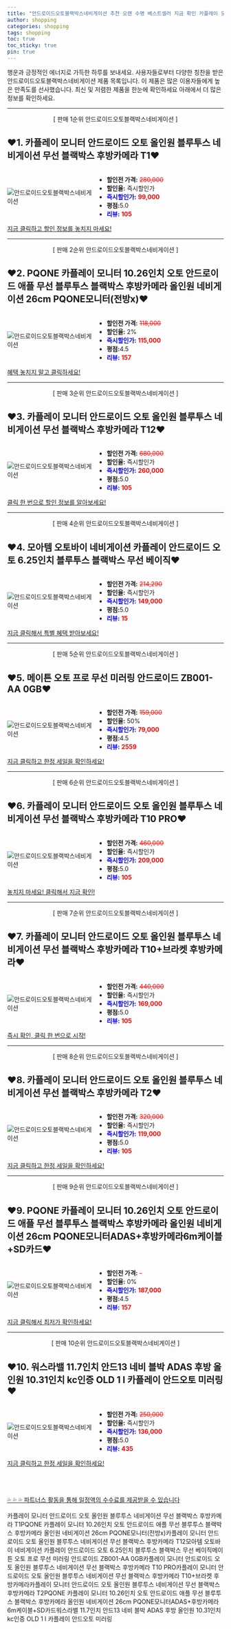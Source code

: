 ```yaml
---
title: "안드로이드오토블랙박스네비게이션 추천 오랜 수명 베스트셀러 지금 확인 카플레이 모니터 안드로이드 오토 올인원"
author: shopping
categories: shopping
tags: shopping
toc: true
toc_sticky: true
pin: true
---
```

행운과 긍정적인 에너지로 가득한 하루를 보내세요. 사용자들로부터 다양한 칭찬을 받은 안드로이드오토블랙박스네비게이션 제품 목록입니다. 이 제품은 많은 이용자들에게 높은 만족도를 선사했습니다. 최신 및 저렴한 제품을 한눈에 확인하세요 아래에서 더 많은 정보를 확인하세요.

---
<p class="toplist" style="margin: 0 auto; display: block; width: fit-content;">[ 판매 1순위 안드로이드오토블랙박스네비게이션 ]</p>

<h2><strong>❤️1. 카플레이 모니터 안드로이드 오토 올인원 블루투스 네비게이션 무선 블랙박스 후방카메라 T1❤️</strong></h2>

<div style="display: flex; align-items: center;">
    <div style="flex: 0.4;">
        <img src="https://thumbnail9.coupangcdn.com/thumbnails/remote/230x230ex/image/vendor_inventory/5a64/c8804f21275a023a4e3d2f57e1316f44b729fcb55ff19db7e49fa516880f.jpg" alt="안드로이드오토블랙박스네비게이션" style="max-width: 100%;">
    </div>
    <div style="flex: 0.6; margin-left: 10px;">
        <ul>
            <li><strong>할인전 가격:</strong> <del style="color: red;">280,000</del></li>
            <li><strong>할인율:</strong> 즉시할인가</li>
            <li><span style='color:blue'><strong>즉시할인가:</strong></span> <span style='color:red'><strong>99,000</strong></span></li>
            <li><strong>평점:</strong>5.0</li>
            <li><span style='color:blue'><strong>리뷰:</strong></span> <span style='color:red'><strong>105</strong></span></li>
        </ul>
    </div>
</div>
<div class="center">
    <a href="https://William4Davisa.github.io?lptag=AF9450613&subid=githubio&pageKey=8135095408&traceid=V0-153&itemId=23107587066&vendorItemId=90140862581" class="myButton">
        지금 클릭하고 할인 정보를 놓치지 마세요!
    </a>
</div>


---
<p class="toplist" style="margin: 0 auto; display: block; width: fit-content;">[ 판매 2순위 안드로이드오토블랙박스네비게이션 ]</p>

<h2><strong>❤️2. PQONE 카플레이 모니터 10.26인치 오토 안드로이드 애플 무선 블루투스 블랙박스 후방카메라 올인원 네비게이션 26cm PQONE모니터(전방x)❤️</strong></h2>

<div style="display: flex; align-items: center;">
    <div style="flex: 0.4;">
        <img src="https://thumbnail9.coupangcdn.com/thumbnails/remote/230x230ex/image/vendor_inventory/bf98/00f95703e3cb41fe93c28a9fd12f9065c20818d1ccb68f4d6067271b7224.jpg" alt="안드로이드오토블랙박스네비게이션" style="max-width: 100%;">
    </div>
    <div style="flex: 0.6; margin-left: 10px;">
        <ul>
            <li><strong>할인전 가격:</strong> <del style="color: red;">118,000</del></li>
            <li><strong>할인율:</strong> 2%</li>
            <li><span style='color:blue'><strong>즉시할인가:</strong></span> <span style='color:red'><strong>115,000</strong></span></li>
            <li><strong>평점:</strong>4.5</li>
            <li><span style='color:blue'><strong>리뷰:</strong></span> <span style='color:red'><strong>157</strong></span></li>
        </ul>
    </div>
</div>
<div class="center">
    <a href="https://William4Davisa.github.io?lptag=AF9450613&subid=githubio&pageKey=8178496538&traceid=V0-153&itemId=23437379071&vendorItemId=90464264080" class="myButton">
        혜택 놓치지 말고 클릭하세요!
    </a>
</div>


---
<p class="toplist" style="margin: 0 auto; display: block; width: fit-content;">[ 판매 3순위 안드로이드오토블랙박스네비게이션 ]</p>

<h2><strong>❤️3. 카플레이 모니터 안드로이드 오토 올인원 블루투스 네비게이션 무선 블랙박스 후방카메라 T12❤️</strong></h2>

<div style="display: flex; align-items: center;">
    <div style="flex: 0.4;">
        <img src="https://thumbnail9.coupangcdn.com/thumbnails/remote/230x230ex/image/vendor_inventory/a56d/70ea4fbc18a9f9318a69cb04539c00c334cc1b84630cbc1f8d6e709df213.jpg" alt="안드로이드오토블랙박스네비게이션" style="max-width: 100%;">
    </div>
    <div style="flex: 0.6; margin-left: 10px;">
        <ul>
            <li><strong>할인전 가격:</strong> <del style="color: red;">680,000</del></li>
            <li><strong>할인율:</strong> 즉시할인가</li>
            <li><span style='color:blue'><strong>즉시할인가:</strong></span> <span style='color:red'><strong>260,000</strong></span></li>
            <li><strong>평점:</strong>5.0</li>
            <li><span style='color:blue'><strong>리뷰:</strong></span> <span style='color:red'><strong>105</strong></span></li>
        </ul>
    </div>
</div>
<div class="center">
    <a href="https://William4Davisa.github.io?lptag=AF9450613&subid=githubio&pageKey=8135095408&traceid=V0-153&itemId=23107587090&vendorItemId=90140862744" class="myButton">
        클릭 한 번으로 할인 정보를 알아보세요!
    </a>
</div>


---
<p class="toplist" style="margin: 0 auto; display: block; width: fit-content;">[ 판매 4순위 안드로이드오토블랙박스네비게이션 ]</p>

<h2><strong>❤️4. 모아템 오토바이 네비게이션 카플레이 안드로이드 오토 6.25인치 블루투스 블랙박스 무선 베이직❤️</strong></h2>

<div style="display: flex; align-items: center;">
    <div style="flex: 0.4;">
        <img src="https://thumbnail7.coupangcdn.com/thumbnails/remote/230x230ex/image/vendor_inventory/a6aa/b0cdd99ddc3ea88e4e3a9659708133829d12b3095b4f655cbd1fc380c5e5.png" alt="안드로이드오토블랙박스네비게이션" style="max-width: 100%;">
    </div>
    <div style="flex: 0.6; margin-left: 10px;">
        <ul>
            <li><strong>할인전 가격:</strong> <del style="color: red;">214,290</del></li>
            <li><strong>할인율:</strong> 즉시할인가</li>
            <li><span style='color:blue'><strong>즉시할인가:</strong></span> <span style='color:red'><strong>149,000</strong></span></li>
            <li><strong>평점:</strong>5.0</li>
            <li><span style='color:blue'><strong>리뷰:</strong></span> <span style='color:red'><strong>15</strong></span></li>
        </ul>
    </div>
</div>
<div class="center">
    <a href="https://William4Davisa.github.io?lptag=AF9450613&subid=githubio&pageKey=8151808583&traceid=V0-153&itemId=23200246454&vendorItemId=90232812944" class="myButton">
        지금 클릭해서 특별 혜택 받아보세요!
    </a>
</div>


---
<p class="toplist" style="margin: 0 auto; display: block; width: fit-content;">[ 판매 5순위 안드로이드오토블랙박스네비게이션 ]</p>

<h2><strong>❤️5. 메이튼 오토 프로 무선 미러링 안드로이드 ZB001-AA 0GB❤️</strong></h2>

<div style="display: flex; align-items: center;">
    <div style="flex: 0.4;">
        <img src="https://thumbnail8.coupangcdn.com/thumbnails/remote/230x230ex/image/retail/images/8404361968527651-b2cb2da5-bac0-4895-85fb-8481a5eb9259.jpg" alt="안드로이드오토블랙박스네비게이션" style="max-width: 100%;">
    </div>
    <div style="flex: 0.6; margin-left: 10px;">
        <ul>
            <li><strong>할인전 가격:</strong> <del style="color: red;">159,000</del></li>
            <li><strong>할인율:</strong> 50%</li>
            <li><span style='color:blue'><strong>즉시할인가:</strong></span> <span style='color:red'><strong>79,000</strong></span></li>
            <li><strong>평점:</strong>4.5</li>
            <li><span style='color:blue'><strong>리뷰:</strong></span> <span style='color:red'><strong>2559</strong></span></li>
        </ul>
    </div>
</div>
<div class="center">
    <a href="https://William4Davisa.github.io?lptag=AF9450613&subid=githubio&pageKey=7385443144&traceid=V0-153&itemId=19082901931&vendorItemId=86205202755" class="myButton">
        지금 클릭하고 한정 세일을 확인하세요!
    </a>
</div>


---
<p class="toplist" style="margin: 0 auto; display: block; width: fit-content;">[ 판매 6순위 안드로이드오토블랙박스네비게이션 ]</p>

<h2><strong>❤️6. 카플레이 모니터 안드로이드 오토 올인원 블루투스 네비게이션 무선 블랙박스 후방카메라 T10 PRO❤️</strong></h2>

<div style="display: flex; align-items: center;">
    <div style="flex: 0.4;">
        <img src="https://thumbnail7.coupangcdn.com/thumbnails/remote/230x230ex/image/vendor_inventory/982f/c1114f91ffe31a095993e2623541fdccfad5780874008a9f84e4f3ac1ea6.jpg" alt="안드로이드오토블랙박스네비게이션" style="max-width: 100%;">
    </div>
    <div style="flex: 0.6; margin-left: 10px;">
        <ul>
            <li><strong>할인전 가격:</strong> <del style="color: red;">460,000</del></li>
            <li><strong>할인율:</strong> 즉시할인가</li>
            <li><span style='color:blue'><strong>즉시할인가:</strong></span> <span style='color:red'><strong>209,000</strong></span></li>
            <li><strong>평점:</strong>5.0</li>
            <li><span style='color:blue'><strong>리뷰:</strong></span> <span style='color:red'><strong>105</strong></span></li>
        </ul>
    </div>
</div>
<div class="center">
    <a href="https://William4Davisa.github.io?lptag=AF9450613&subid=githubio&pageKey=8135095408&traceid=V0-153&itemId=23107587075&vendorItemId=90140862602" class="myButton">
        놓치지 마세요! 클릭해서 지금 확인!
    </a>
</div>


---
<p class="toplist" style="margin: 0 auto; display: block; width: fit-content;">[ 판매 7순위 안드로이드오토블랙박스네비게이션 ]</p>

<h2><strong>❤️7. 카플레이 모니터 안드로이드 오토 올인원 블루투스 네비게이션 무선 블랙박스 후방카메라 T10+브라켓 후방카메라❤️</strong></h2>

<div style="display: flex; align-items: center;">
    <div style="flex: 0.4;">
        <img src="https://thumbnail8.coupangcdn.com/thumbnails/remote/230x230ex/image/vendor_inventory/fb92/a5761ffc13b1adafe96f23bc0bf8bd5d3f75fb1da2d253b6112623522f46.jpg" alt="안드로이드오토블랙박스네비게이션" style="max-width: 100%;">
    </div>
    <div style="flex: 0.6; margin-left: 10px;">
        <ul>
            <li><strong>할인전 가격:</strong> <del style="color: red;">440,000</del></li>
            <li><strong>할인율:</strong> 즉시할인가</li>
            <li><span style='color:blue'><strong>즉시할인가:</strong></span> <span style='color:red'><strong>169,000</strong></span></li>
            <li><strong>평점:</strong>5.0</li>
            <li><span style='color:blue'><strong>리뷰:</strong></span> <span style='color:red'><strong>105</strong></span></li>
        </ul>
    </div>
</div>
<div class="center">
    <a href="https://William4Davisa.github.io?lptag=AF9450613&subid=githubio&pageKey=8135095408&traceid=V0-153&itemId=23107587080&vendorItemId=90140862713" class="myButton">
        즉시 확인, 클릭 한 번으로 시작!
    </a>
</div>


---
<p class="toplist" style="margin: 0 auto; display: block; width: fit-content;">[ 판매 8순위 안드로이드오토블랙박스네비게이션 ]</p>

<h2><strong>❤️8. 카플레이 모니터 안드로이드 오토 올인원 블루투스 네비게이션 무선 블랙박스 후방카메라 T2❤️</strong></h2>

<div style="display: flex; align-items: center;">
    <div style="flex: 0.4;">
        <img src="https://thumbnail9.coupangcdn.com/thumbnails/remote/230x230ex/image/vendor_inventory/56ee/f648f156340ba95dbee523f6ddc6ae67d52c6f68c11d06fbf4370e86201d.jpg" alt="안드로이드오토블랙박스네비게이션" style="max-width: 100%;">
    </div>
    <div style="flex: 0.6; margin-left: 10px;">
        <ul>
            <li><strong>할인전 가격:</strong> <del style="color: red;">320,000</del></li>
            <li><strong>할인율:</strong> 즉시할인가</li>
            <li><span style='color:blue'><strong>즉시할인가:</strong></span> <span style='color:red'><strong>119,000</strong></span></li>
            <li><strong>평점:</strong>5.0</li>
            <li><span style='color:blue'><strong>리뷰:</strong></span> <span style='color:red'><strong>105</strong></span></li>
        </ul>
    </div>
</div>
<div class="center">
    <a href="https://William4Davisa.github.io?lptag=AF9450613&subid=githubio&pageKey=8135095408&traceid=V0-153&itemId=23107587107&vendorItemId=90140862774" class="myButton">
        지금 클릭하고 한정 세일을 확인하세요!
    </a>
</div>


---
<p class="toplist" style="margin: 0 auto; display: block; width: fit-content;">[ 판매 9순위 안드로이드오토블랙박스네비게이션 ]</p>

<h2><strong>❤️9. PQONE 카플레이 모니터 10.26인치 오토 안드로이드 애플 무선 블루투스 블랙박스 후방카메라 올인원 네비게이션 26cm PQONE모니터ADAS+후방카메라6m케이블+SD카드❤️</strong></h2>

<div style="display: flex; align-items: center;">
    <div style="flex: 0.4;">
        <img src="https://thumbnail9.coupangcdn.com/thumbnails/remote/230x230ex/image/vendor_inventory/bf98/00f95703e3cb41fe93c28a9fd12f9065c20818d1ccb68f4d6067271b7224.jpg" alt="안드로이드오토블랙박스네비게이션" style="max-width: 100%;">
    </div>
    <div style="flex: 0.6; margin-left: 10px;">
        <ul>
            <li><strong>할인전 가격:</strong> <del style="color: red;">-</del></li>
            <li><strong>할인율:</strong> 0%</li>
            <li><span style='color:blue'><strong>즉시할인가:</strong></span> <span style='color:red'><strong>187,000</strong></span></li>
            <li><strong>평점:</strong>4.5</li>
            <li><span style='color:blue'><strong>리뷰:</strong></span> <span style='color:red'><strong>157</strong></span></li>
        </ul>
    </div>
</div>
<div class="center">
    <a href="https://William4Davisa.github.io?lptag=AF9450613&subid=githubio&pageKey=8178496538&traceid=V0-153&itemId=23437379061&vendorItemId=90464264047" class="myButton">
        지금 클릭해서 최저가 확인하세요!
    </a>
</div>


---
<p class="toplist" style="margin: 0 auto; display: block; width: fit-content;">[ 판매 10순위 안드로이드오토블랙박스네비게이션 ]</p>

<h2><strong>❤️10. 워스라밸 11.7인치 안드13 네비 블박 ADAS 후방 올인원 10.31인치 kc인증 OLD 1 l 카플레이 안드오토 미러링❤️</strong></h2>

<div style="display: flex; align-items: center;">
    <div style="flex: 0.4;">
        <img src="https://thumbnail9.coupangcdn.com/thumbnails/remote/230x230ex/image/vendor_inventory/7373/d007eb61b0d9567878c502717ea31143d4e6d88c829592be80f93271e793.png" alt="안드로이드오토블랙박스네비게이션" style="max-width: 100%;">
    </div>
    <div style="flex: 0.6; margin-left: 10px;">
        <ul>
            <li><strong>할인전 가격:</strong> <del style="color: red;">250,000</del></li>
            <li><strong>할인율:</strong> 즉시할인가</li>
            <li><span style='color:blue'><strong>즉시할인가:</strong></span> <span style='color:red'><strong>136,000</strong></span></li>
            <li><strong>평점:</strong>5.0</li>
            <li><span style='color:blue'><strong>리뷰:</strong></span> <span style='color:red'><strong>435</strong></span></li>
        </ul>
    </div>
</div>
<div class="center">
    <a href="https://William4Davisa.github.io?lptag=AF9450613&subid=githubio&pageKey=7665510226&traceid=V0-153&itemId=23115403425&vendorItemId=89951601156" class="myButton">
        지금 클릭하고 한정 세일을 확인하세요!
    </a>
</div>

<br><br><br>[💦 💦 💦 파트너스 활동을 통해 일정액의 수수료를 제공받을 수 있습니다](https://link.coupang.com/a/bcpT2c)<br><br>카플레이 모니터 안드로이드 오토 올인원 블루투스 네비게이션 무선 블랙박스 후방카메라 T1PQONE 카플레이 모니터 10.26인치 오토 안드로이드 애플 무선 블루투스 블랙박스 후방카메라 올인원 네비게이션 26cm PQONE모니터(전방x)카플레이 모니터 안드로이드 오토 올인원 블루투스 네비게이션 무선 블랙박스 후방카메라 T12모아템 오토바이 네비게이션 카플레이 안드로이드 오토 6.25인치 블루투스 블랙박스 무선 베이직메이튼 오토 프로 무선 미러링 안드로이드 ZB001-AA 0GB카플레이 모니터 안드로이드 오토 올인원 블루투스 네비게이션 무선 블랙박스 후방카메라 T10 PRO카플레이 모니터 안드로이드 오토 올인원 블루투스 네비게이션 무선 블랙박스 후방카메라 T10+브라켓 후방카메라카플레이 모니터 안드로이드 오토 올인원 블루투스 네비게이션 무선 블랙박스 후방카메라 T2PQONE 카플레이 모니터 10.26인치 오토 안드로이드 애플 무선 블루투스 블랙박스 후방카메라 올인원 네비게이션 26cm PQONE모니터ADAS+후방카메라6m케이블+SD카드워스라밸 11.7인치 안드13 네비 블박 ADAS 후방 올인원 10.31인치 kc인증 OLD 1 l 카플레이 안드오토 미러링